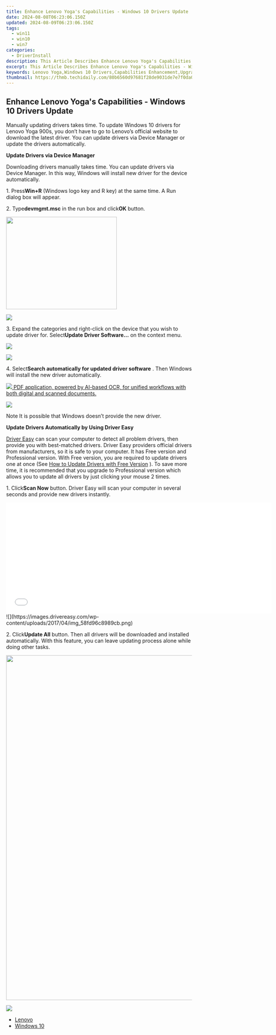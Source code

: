 ```yaml
---
title: Enhance Lenovo Yoga's Capabilities - Windows 10 Drivers Update
date: 2024-08-08T06:23:06.150Z
updated: 2024-08-09T06:23:06.150Z
tags:
  - win11
  - win10
  - win7
categories:
  - DriverInstall
description: This Article Describes Enhance Lenovo Yoga's Capabilities - Windows 10 Drivers Update
excerpt: This Article Describes Enhance Lenovo Yoga's Capabilities - Windows 10 Drivers Update
keywords: Lenovo Yoga,Windows 10 Drivers,Capabilities Enhancement,Upgrade Update,Compatibility Improvement,System Optimization,Performance Gains
thumbnail: https://thmb.techidaily.com/80b6560d97681f28de9031de7e7f0da06668db1bd1c9f1454bedac4faec3fc61.jpg
---
```


## Enhance Lenovo Yoga's Capabilities - Windows 10 Drivers Update

Manually updating drivers takes time. To update Windows 10 drivers for Lenovo Yoga 900s, you don’t have to go to Lenovo’s official website to download the latest driver. You can update drivers via Device Manager or update the drivers automatically.
  
**Update Drivers via Device Manager**
  
 Downloading drivers manually takes time. You can update drivers via Device Manager. In this way, Windows will install new driver for the device automatically.  
  
 1\. Press**Win+R** (Windows logo key and R key) at the same time. A Run dialog box will appear.  
  
 2\. Type**devmgmt.msc** in the run box and click**OK** button.  
  
<!-- affiliate ads begin -->
<a href="https://caperobbin.sjv.io/c/5597632/2006118/18460" target="_top" id="2006118"><img src="//a.impactradius-go.com/display-ad/18460-2006118" border="0" alt="" width="300" height="250"/></a><img height="0" width="0" src="https://imp.pxf.io/i/5597632/2006118/18460" style="position:absolute;visibility:hidden;" border="0" />
<!-- affiliate ads end -->
![](https://images.drivereasy.com/wp-content/uploads/2016/12/img_5844e432e121d.png)

 3\. Expand the categories and right-click on the device that you wish to update driver for. Select**Update Driver Software…** on the context menu.  
  
<!-- affiliate ads begin -->
<a href="https://shop.systoolsgroup.com/affiliate.php?ACCOUNT=SYSTOOBY&AFFILIATE=108875&PATH=https%3A%2F%2Fwww.systoolsgroup.com%3FAFFILIATE%3D108875%26RESOURCE%3D%2BSysTools%2BOutlook%2BRecovery"><img src="https://www.systoolsgroup.com/box/outlook-recovery.png" border="0"></a>
<!-- affiliate ads end -->
![](https://images.drivereasy.com/wp-content/uploads/2016/12/img_5844e4b0e8695.jpg)

 4\. Select**Search automatically for updated driver software** . Then Windows will install the new driver automatically.  
  
<!-- affiliate ads begin -->
<a href="https://checkout.abbyy.com/order/checkout.php?PRODS=39254762&QTY=1&AFFILIATE=108875&CART=1"> <img src="https://secure.avangate.com/images/merchant/0e5fb5c76fca16adbee503c9aff393cd/products/11_FR-Badges-NEW-FR-Standard-16-WIN-200.png" border="0"> PDF application, powered by AI-based OCR, for unified workflows with both digital and scanned documents. </a>
<!-- affiliate ads end -->
![](https://images.drivereasy.com/wp-content/uploads/2016/12/img_5844e4d480e00.jpg)
  
 Note It is possible that Windows doesn’t provide the new driver.  
  
 **Update Drivers Automatically by Using Driver Easy**
  
[Driver Easy](https://tools.techidaily.com/drivereasy/download/) can scan your computer to detect all problem drivers, then provide you with best-matched drivers. Driver Easy providers official drivers from manufacturers, so it is safe to your computer. It has Free version and Professional version. With Free version, you are required to update drivers one at once (See [How to Update Drivers with Free Version](https://tools.techidaily.com/drivereasy/download/) ). To save more time, it is recommended that you upgrade to Professional version which allows you to update all drivers by just clicking your mouse 2 times.  
  
 1\. Click**Scan Now** button. Driver Easy will scan your computer in several seconds and provide new drivers instantly.  
  
<!-- affiliate ads begin -->
<iframe id="iframe_672" src="//a.impactradius-go.com/gen-ad-code/5597632/1959812/17834/" width="720" height="300" scrolling="no" frameborder="0" marginheight="0" marginwidth="0"></iframe>
<!-- affiliate ads end -->
![](https://images.drivereasy.com/wp-content/uploads/2017/04/img_58fd96c8989cb.png)
  
 2\. Click**Update All** button. Then all drivers will be downloaded and installed automatically. With this feature, you can leave updating process alone while doing other tasks.  
  
<!-- affiliate ads begin -->
<a href="https://ancheer.sjv.io/c/5597632/1657301/17326" target="_top" id="1657301"><img src="//a.impactradius-go.com/display-ad/17326-1657301" border="0" alt="" width="1920" height="933"/></a><img height="0" width="0" src="https://imp.pxf.io/i/5597632/1657301/17326" style="position:absolute;visibility:hidden;" border="0" />
<!-- affiliate ads end -->
![](https://images.drivereasy.com/wp-content/uploads/2017/04/img_58fd96d23c54f.jpg)

* [Lenovo](https://tools.techidaily.com/drivereasy/download/)
* [Windows 10](https://tools.techidaily.com/drivereasy/download/)

<ins class="adsbygoogle"
     style="display:block"
     data-ad-format="autorelaxed"
     data-ad-client="ca-pub-7571918770474297"
     data-ad-slot="1223367746"></ins>



<ins class="adsbygoogle"
     style="display:block"
     data-ad-client="ca-pub-7571918770474297"
     data-ad-slot="8358498916"
     data-ad-format="auto"
     data-full-width-responsive="true"></ins>




